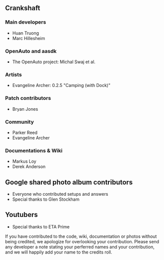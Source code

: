 ## Crankshaft

### Main developers
- Huan Truong
- Marc Hillesheim

### OpenAuto and aasdk
- The OpenAuto project: Michal Swaj et al.

### Artists
- Evangeline Archer: 0.2.5 "Camping (with Dock)"

### Patch contributors
- Bryan Jones

### Community
- Parker Reed
- Evangeline Archer

### Documentations & Wiki
- Markus Loy
- Derek Anderson

## Google shared photo album contributors
- Everyone who contributed setups and answers
- Special thanks to Glen Stockham

## Youtubers
- Special thanks to ETA Prime

If you have contributed to the code, wiki, documentation or photos without being credited, we apologize for overlooking your contribution. Please send any developer a note stating your perferred names and your contribution, and we will happily add your name to the credits roll.
